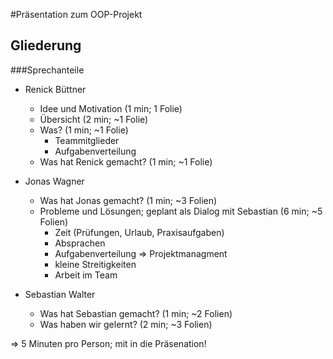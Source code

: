 #Präsentation zum OOP-Projekt

## Gliederung

###Sprechanteile

- Renick Büttner  
  - Idee und Motivation (1 min; 1 Folie)
  - Übersicht (2 min; ~1 Folie)
  - Was? (1 min; ~1 Folie)
    - Teammitglieder
    - Aufgabenverteilung 
  - Was hat Renick gemacht? (1 min; ~1 Folie) 


- Jonas Wagner
  - Was hat Jonas gemacht? (1 min; ~3 Folien)
  - Probleme und Lösungen; geplant als Dialog mit Sebastian (6 min; ~5 Folien)
    - Zeit (Prüfungen, Urlaub, Praxisaufgaben)
    - Absprachen
    - Aufgabenverteilung => Projektmanagment
    - kleine Streitigkeiten
    - Arbeit im Team
  
  
- Sebastian Walter
  - Was hat Sebastian gemacht? (1 min; ~2 Folien)
  - Was haben wir gelernt? (2 min; ~3 Folien)


 => 5 Minuten pro Person; mit in die Präsenation!
